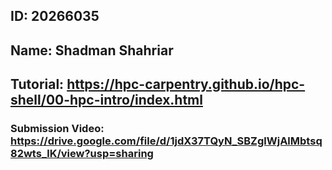 ## ID: 20266035
## Name: Shadman Shahriar
## Tutorial: https://hpc-carpentry.github.io/hpc-shell/00-hpc-intro/index.html

### Submission Video: https://drive.google.com/file/d/1jdX37TQyN_SBZglWjAlMbtsq82wts_lK/view?usp=sharing
